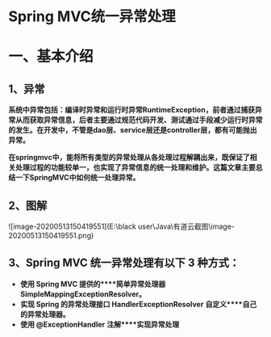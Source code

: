 # **Spring MVC统一异常处理**

# **一、基本介绍**

## **1、异常**

**系统中异常包括：编译时异常和运行时异常RuntimeException，前者通过捕获异常从而获取异常信息，后者主要通过规范代码开发、测试通过手段减少运行时异常的发生。在开发中，不管是dao层、service层还是controller层，都有可能抛出异常。**

**在springmvc中，能将所有类型的异常处理从各处理过程解耦出来，既保证了相关处理过程的功能较单一，也实现了异常信息的统一处理和维护。这篇文章主要总结一下SpringMVC中如何统一处理异常。**

## **2、图解**

![image-20200513150419551](E:\black user\Java\有道云截图\image-20200513150419551.png)

## **3、Spring MVC 统一异常处理有以下 3 种方式：**

- **使用 Spring MVC 提供的****简单异常处理器** **SimpleMappingExceptionResolver。**
- **实现 Spring 的异常处理接口 HandlerExceptionResolver** **自定义****自己的异常处理器。**
- **使用 @ExceptionHandler** **注解****实现异常处理**